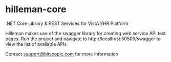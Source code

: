 # hilleman-core
.NET Core Library &amp; REST Services for VistA EHR Platform

Hilleman makes use of the swagger library for creating web service API test pages. 
Run the project and navigate to http://localhost:50509/swagger to view the list of available APIs

Contact support@bitscopic.com for more information
